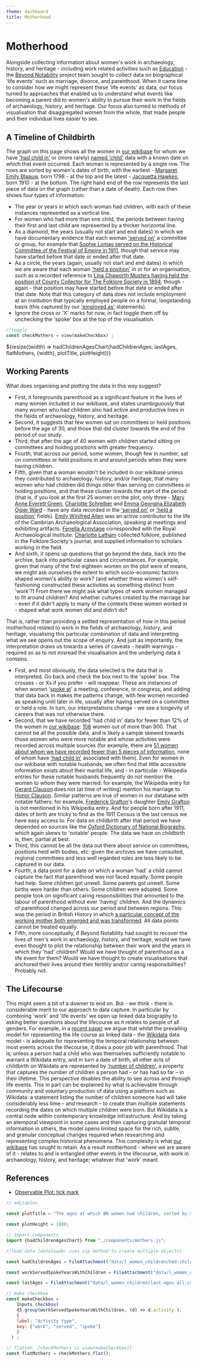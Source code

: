 ```yaml
---
theme: dashboard
title: Motherhood
---
```


# Motherhood

Alongside collecting information about women's work in archaeology, history, and heritage - including work related activities such as [Education](https://beyond-notability.github.io/bn_framework/education.html) - the [Beyond Notability](https://beyondnotability.org/) project team sought to collect data on biographical 'life events' such as marriage, divorce, and parenthood. When it came time to consider how we might represent these 'life events' as data, our focus turned to approaches that enabled us to understand what events like becoming a parent did to women's ability to pursue their work in the fields of archaeology, history, and heritage. Our focus also turned to methods of visualisation that disaggregated women from the whole, that made people and their individual lives easier to see.

## A Timeline of Childbirth

The graph on this page shows all the women in [our wikibase](https://beyond-notability.wikibase.cloud/) for whom we have ['had child in'](https://beyond-notability.wikibase.cloud/wiki/Special:WhatLinksHere/Property:P131) or (more rarely) [named 'child'](https://beyond-notability.wikibase.cloud/wiki/Property:P45) data with a known date on which that event occurred. Each woman is represented by a single row. The rows are sorted by women's dates of birth, with the earliest - [Margaret Emily Blaauw](https://beyond-notability.wikibase.cloud/wiki/Item:Q3658), born 1798 - at the top and the latest - [Jacquetta Hawkes](https://beyond-notability.wikibase.cloud/wiki/Item:Q106), born 1910 - at the bottom. The right hand end of the row represents the last piece of data on the graph (rather than a date of death). Each row then shows four types of information:

- The year or years in which each woman had children, with each of these instances represented as a vertical line.
- For women who had more than one child, the periods between having their first and last child are represented by a thicker horizontal line.
- As a diamond, the years (usually not start and end dates) in which we have documentary evidence that each woman ['served on'](https://beyond-notability.wikibase.cloud/wiki/Property:P102) a committee or group, for example that [Sophie Lomas served on the Historical Committee of the Festival of Empire in 1911](https://beyond-notability.wikibase.cloud/wiki/Item:Q960), though that service may have started before that date or ended after that date.
- As a circle, the years (again, usually not start and end dates) in which we are aware that each woman ['held a position'](https://beyond-notability.wikibase.cloud/wiki/Property:P17) in or for an organisation, such as a recorded reference to [Lina Chaworth Musters having held the position of County Collector for The Folklore Society in 1894](https://beyond-notability.wikibase.cloud/wiki/Item:Q998), though - again - that position may have started before that date or ended after that date. Note that this category of data does not include employment at an institution that typically employed people on a formal, longstanding basis (this captured by our ['employed as'](https://beyond-notability.wikibase.cloud/wiki/Property:P105) statements).
- Ignore the cross or 'X' marks for now, in fact toggle them off by unchecking the 'spoke' box at the top of the visualisation.



```js
//toggle
const checkMothers = view(makeCheckbox) ;
```
<div class="grid grid-cols-1">
  <div class="card">
    ${resize((width) => hadChildrenAgesChart(hadChildrenAges, lastAges, flatMothers,  {width}, plotTitle, plotHeight))}
  </div>
</div>

## Working Parents

What does organising and plotting the data in this way suggest?

- First, it foregrounds parenthood as a significant feature in the lives of many women included in our wikibase, and states unambiguously that many women who had children also had active and productive lives in the fields of archaeology, history, and heritage.
- Second, it suggests that few women sat on committees or held positions before the age of 30, and those that did cluster towards the end of the period of our study.
- Third, that after the age of 40 women with children started sitting on committees and holding positions with greater frequency.
- Fourth, that across our period, some women, though few in number, sat on committees or held positions in and around periods when they were having children.
- Fifth, given that a woman wouldn't be included in our wikibase unless they contributed to archaeology, history, and/or heritage, that many women who had children did things other than serving on committees or holding positions, and that these cluster towards the start of the period (that is, if you look at the first 25 women on the plot, only three - [Mary Anne Everett Green](https://beyond-notability.wikibase.cloud/wiki/Item:Q2092), [Charlotte Schreiber](https://beyond-notability.wikibase.cloud/wiki/Item:Q1376) and [Emma Georgina Elizabeth Ogier Ward](https://beyond-notability.wikibase.cloud/wiki/Item:Q1078) - have any data recorded in the ['served on'](https://beyond-notability.wikibase.cloud/wiki/Property:P102) or ['held a position'](https://beyond-notability.wikibase.cloud/wiki/Property:P17) fields). [Emily Winifred Allen](https://beyond-notability.wikibase.cloud/wiki/Item:Q488) was an active contributor to the life of the Cambrian Archaeological Association, speaking at meetings and exhibiting artifacts. [Fenella Armytage](https://beyond-notability.wikibase.cloud/wiki/Item:Q316) corresponded with the Royal Archaeological Institute. [Charlotte Latham](https://beyond-notability.wikibase.cloud/wiki/Item:Q945) collected folklore, published in the Folklore Society's journal, and supplied information to scholars working in the field.
- And sixth, it opens up questions that go beyond the data, back into the archive, back into particular cases and circumstances. For example, given that many of the first eighteen women on the plot were of means, we might ask ourselves the extent to which socio-economic factors shaped women's ability to work? (and whether these women's self-fashioning constructed these activities as something distinct from 'work'?) From there we might ask what types of work women managed to fit around children? And whether cultures created by the marriage bar - even if it didn't apply to many of the contexts these women worked in - shaped what work women did and didn't do?

That is, rather than providing a settled representation of how in this period motherhood related to work in the fields of archaeology, history, and heritage, visualising this particular combination of data and interpreting what we see opens out the scope of enquiry. And just as importantly, the interpretation draws us towards a series of caveats - health warnings - required so as to not misread the visualisation and the underlying data it contains.

- First, and most obviously, the data selected is the data that is interpreted. Go back and check the box next to the 'spoke' box. The crosses - or Xs if you prefer - will reappear. These are instances of when women '[spoke at](https://beyond-notability.wikibase.cloud/wiki/Property:P23)' a meeting, conference, or congress, and adding that data back in makes the patterns change, with few women recorded as speaking until later in life, usually after having served on a committee or held a role. In turn, our interpretations change - we see a longevity of careers that was not otherwise there.
- Second, that we have recorded 'had child in' data for fewer than 12% of the women in [our wikibase](https://beyond-notability.wikibase.cloud/): [108](https://beyond-notability.wikibase.cloud/w/index.php?title=Special:WhatLinksHere/Property:P131&limit=500) women out of more than 900. That cannot be all the possible data, and is likely a sample skewed towards those women who were more notable and whose activities were recorded across multiple sources (for example, there are [51 women about whom we have recorded fewer than 5 pieces of information](https://tinyurl.com/2aryjrp7), none of whom have ['had child in'](https://beyond-notability.wikibase.cloud/wiki/Property:P131) associated with them). Even for women in our wikibase with notable husbands, we often find that little accessible information exists about their marital life, and - in particular - Wikipedia entries for these notable husbands frequently do not mention the women to whom they were married: for example, the Wikipedia entry for [Gerard Clauson](https://en.wikipedia.org/wiki/Gerard_Clauson) does not (at time of writing) mention his marriage to [Honor Clauson](https://beyond-notability.wikibase.cloud/wiki/Item:Q3414). Similar patterns are true of women in our database with notable fathers: for example, [Frederick Grafton](https://en.wikipedia.org/wiki/Frederick_William_Grafton)'s daughter [Emily Grafton](https://beyond-notability.wikibase.cloud/wiki/Item:Q454) is not mentioned in his Wikipedia entry. And for people born after 1911, dates of birth are tricky to find as the 1911 Census is the last census we have easy access to. For data on childbirth after that period we have depended on sources like the [Oxford Dictionary of National Biography](https://www.oxforddnb.com/), which again skews to 'notable' people. The data we have on childbirth is, then, partial at best.
- Third, this cannot be all the data out there about service on committees, positions held with bodies, etc: given the archives we have consulted, regional committees and less well regarded roles are less likely to be captured in our data.
- Fourth, a data point for a date on which a woman 'had' a child cannot capture the fact that parenthood was not faced equally. Some people had help. Some children got unwell. Some parents got unwell. Some births were harder than others. Some children were adopted. Some people took on significant caring responsibilities that amounted to the labour of parenthood without ever 'having' children. And the dynamics of parenthood changed across our period and between regions. This was the period in British History in which [a particular concept of the working mother both emerged and was transformed](https://www.bloomsbury.com/uk/double-lives-9781408870761/). All data points cannot be treated equally.
- Fifth, more conceptually, if Beyond Notability had sought to recover the lives of men's work in archaeology, history, and heritage, would we have even thought to plot the relationship between their work and the years in which they 'had' children? Would we have thought of parenthood as a life event for them? Would we have thought to create visualisations that anchored their lives around their fertility and/or caring responsibilities? Probably not.

## The Lifecourse

This might seem a bit of a downer to end on. But - we think - there is considerable merit to our approach to data capture. In particular by combining 'work' and 'life events' we open up linked data biography to asking better questions about the lifecourse as it relates to people of all genders. For example, in a [recent paper](https://link.springer.com/article/10.1007/s42803-024-00090-5) we argue that whilst the prevailing model for representing the life course as linked data - the [Wikidata](https://www.wikidata.org/) data model - is adequate for representing the temporal relationship between most events across the lifecourse, it does a poor job with parenthood. That is, unless a person had a child who was themselves sufficiently notable to warrant a Wikidata entry, and in turn a date of birth, all other acts of childbirth on Wikidata are represented by [‘number of children’](https://www.wikidata.org/wiki/Property:P1971), a property that captures the number of children a person had – or has had so far – in their lifetime. This perspective disables the ability to see across and through life events. This in part can be explained by what is achievable through community and voluntary production of data using a platform such as Wikidata: a statement listing the number of children someone had will take considerably less time – and research – to create than multiple statements recording the dates on which multiple children were born. But Wikidata is a central node within contemporary knowledge infrastructure. And by taking an atemporal viewpoint in some cases and then capturing granular temporal information in others, the model opens limited space for the rich, subtle, and granular conceptual changes required when researching and representing complex historical phenomena. This complexity is what [our wikibase](https://beyond-notability.wikibase.cloud/) has sought to retain. As a result motherhood - where we are aware of it - relates to and is entangled other events in the lifecourse, with work in archaeology, history, and heritage; whatever that 'work' meant.

## References

- [Observable Plot: tick mark](https://observablehq.com/plot/marks/tick)

```js
// editables

const plotTitle = "The ages at which BN women had children, sorted by mothers' dates of birth";

const plotHeight = 1800;
```

```js
// Import components
import {hadChildrenAgesChart} from "./components/mothers.js";
```

```js
//load data [dataloader uses zip method to create multiple objects]

const hadChildrenAges = FileAttachment("data/l_women_children/had-children-ages.csv").csv({typed: true});

const workServedSpokeYearsWithChildren = FileAttachment("data/l_women_children/work-served-spoke-years-with-children.csv").csv({typed:true})

const lastAges = FileAttachment("data/l_women_children/last-ages-all.csv").csv({typed:true});

```






```js
// make checkbox
const makeCheckbox =
    Inputs.checkbox(
    d3.group(workServedSpokeYearsWithChildren, (d) => d.activity ),
    {
    label: "Activity type",
    key: ["work", "served", "spoke"] 
    }
  ) ;

```
```js
// flatten. [checkMothers is view(makeCheckbox)]
const flatMothers = checkMothers.flat();
```

